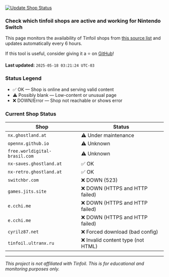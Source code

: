 [![Update Shop Status](https://github.com/melogabriel/tinfoil-shops-status/actions/workflows/update.yml/badge.svg)](https://github.com/melogabriel/tinfoil-shops-status/actions/workflows/update.yml)

### Check which tinfoil shops are active and working for Nintendo Switch

This page monitors the availability of Tinfoil shops from [this source list](https://melogabriel.github.io/tinfoil-shops/) and updates automatically every 6 hours.

If this tool is useful, consider giving it a ⭐ on [GitHub](https://github.com/melogabriel/tinfoil-shops-status)!

**Last updated:** `2025-05-18 03:21:24 UTC-03` 

### Status Legend
- ✅ OK — Shop is online and serving valid content
- ⚠️ Possibly blank — Low-content or unusual page
- ❌ DOWN/Error — Shop not reachable or shows error

### Current Shop Status

| Shop | Status |
|------|--------|
| `nx.ghostland.at` | ⚠️ Under maintenance |
| `opennx.github.io` | ⚠️ Unknown |
| `free.worldigital-brasil.com` | ⚠️ Unknown |
| `nx-saves.ghostland.at` | ✅ OK |
| `nx-retro.ghostland.at` | ✅ OK |
| `switchbr.com` | ❌ DOWN (523) |
| `games.jits.site` | ❌ DOWN (HTTPS and HTTP failed) |
| `e.cchi.me` | ❌ DOWN (HTTPS and HTTP failed) |
| `e.cchi.me` | ❌ DOWN (HTTPS and HTTP failed) |
| `cyrilz87.net` | ❌ Forced download (bad config) |
| `tinfoil.ultranx.ru` | ❌ Invalid content type (not HTML) |

---
_This project is not affiliated with Tinfoil. This is for educational and monitoring purposes only._
